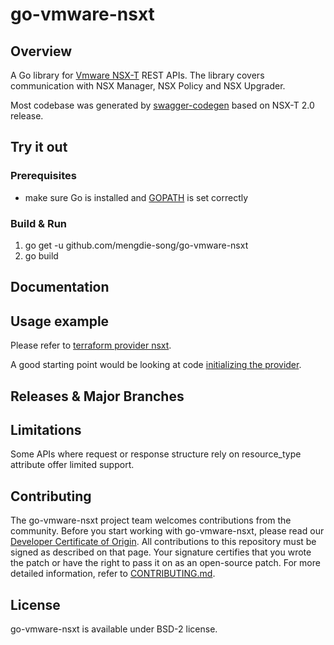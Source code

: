 

# go-vmware-nsxt

## Overview
A Go library for [Vmware NSX-T](https://docs.vmware.com/en/VMware-NSX-T/index.html) REST APIs.
The library covers communication with NSX Manager, NSX Policy and NSX Upgrader.

Most codebase was generated by [swagger-codegen](https://github.com/swagger-api/swagger-codegen) based on NSX-T 2.0 release.
## Try it out

### Prerequisites

* make sure Go is installed and [GOPATH](https://golang.org/doc/code.html) is set correctly

### Build & Run

1. go get -u github.com/mengdie-song/go-vmware-nsxt
2. go build

## Documentation

## Usage example

Please refer to [terraform provider nsxt](https://github.com/terraform-providers/terraform-provider-nsxt).

A good starting point would be looking at code [initializing the provider](https://github.com/terraform-providers/terraform-provider-nsxt/blob/master/nsxt/provider.go#L225).

## Releases & Major Branches

## Limitations

Some APIs where request or response structure rely on resource_type attribute offer limited support.

## Contributing

The go-vmware-nsxt project team welcomes contributions from the community. Before you start working with go-vmware-nsxt, please read our [Developer Certificate of Origin](https://cla.vmware.com/dco). All contributions to this repository must be signed as described on that page. Your signature certifies that you wrote the patch or have the right to pass it on as an open-source patch. For more detailed information, refer to [CONTRIBUTING.md](CONTRIBUTING.md).

## License

go-vmware-nsxt is available under BSD-2 license.
